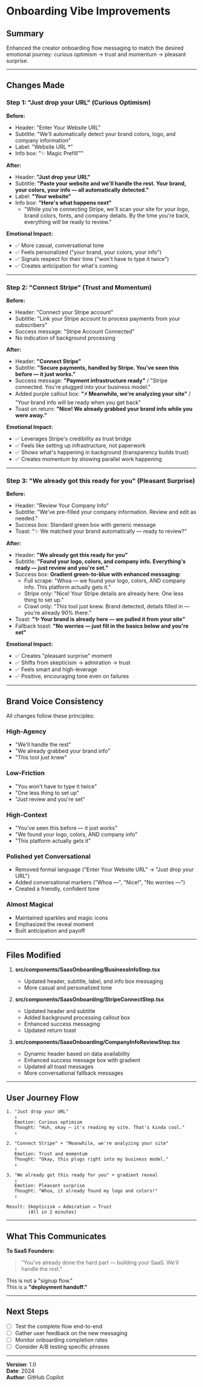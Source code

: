 # Onboarding Vibe Improvements

## Summary
Enhanced the creator onboarding flow messaging to match the desired emotional journey: curious optimism → trust and momentum → pleasant surprise.

---

## Changes Made

### Step 1: "Just drop your URL" (Curious Optimism)

**Before:**
- Header: "Enter Your Website URL"
- Subtitle: "We'll automatically detect your brand colors, logo, and company information"
- Label: "Website URL *"
- Info box: "✨ Magic Prefill™"

**After:**
- Header: **"Just drop your URL"**
- Subtitle: **"Paste your website and we'll handle the rest. Your brand, your colors, your info — all automatically detected."**
- Label: **"Your website"**
- Info box: **"Here's what happens next"**
  - "While you're connecting Stripe, we'll scan your site for your logo, brand colors, fonts, and company details. By the time you're back, everything will be ready to review."

**Emotional Impact:**
- ✅ More casual, conversational tone
- ✅ Feels personalized ("your brand, your colors, your info")
- ✅ Signals respect for their time ("won't have to type it twice")
- ✅ Creates anticipation for what's coming

---

### Step 2: "Connect Stripe" (Trust and Momentum)

**Before:**
- Header: "Connect your Stripe account"
- Subtitle: "Link your Stripe account to process payments from your subscribers"
- Success message: "Stripe Account Connected"
- No indication of background processing

**After:**
- Header: **"Connect Stripe"**
- Subtitle: **"Secure payments, handled by Stripe. You've seen this before — it just works."**
- Success message: **"Payment infrastructure ready"** / "Stripe connected. You're plugged into your business model."
- Added purple callout box: **"⚡ Meanwhile, we're analyzing your site"** / "Your brand info will be ready when you get back"
- Toast on return: **"Nice! We already grabbed your brand info while you were away."**

**Emotional Impact:**
- ✅ Leverages Stripe's credibility as trust bridge
- ✅ Feels like setting up infrastructure, not paperwork
- ✅ Shows what's happening in background (transparency builds trust)
- ✅ Creates momentum by showing parallel work happening

---

### Step 3: "We already got this ready for you" (Pleasant Surprise)

**Before:**
- Header: "Review Your Company Info"
- Subtitle: "We've pre-filled your company information. Review and edit as needed."
- Success box: Standard green box with generic message
- Toast: "✨ We matched your brand automatically — ready to review?"

**After:**
- Header: **"We already got this ready for you"**
- Subtitle: **"Found your logo, colors, and company info. Everything's ready — just review and you're set."**
- Success box: **Gradient green-to-blue with enhanced messaging:**
  - Full scrape: "Whoa — we found your logo, colors, AND company info. This platform actually gets it."
  - Stripe only: "Nice! Your Stripe details are already here. One less thing to set up."
  - Crawl only: "This tool just knew. Brand detected, details filled in — you're already 90% there."
- Toast: **"✨ Your brand is already here — we pulled it from your site"**
- Fallback toast: **"No worries — just fill in the basics below and you're set"**

**Emotional Impact:**
- ✅ Creates "pleasant surprise" moment
- ✅ Shifts from skepticism → admiration → trust
- ✅ Feels smart and high-leverage
- ✅ Positive, encouraging tone even on failures

---

## Brand Voice Consistency

All changes follow these principles:

### High-Agency
- "We'll handle the rest"
- "We already grabbed your brand info"
- "This tool just knew"

### Low-Friction
- "You won't have to type it twice"
- "One less thing to set up"
- "Just review and you're set"

### High-Context
- "You've seen this before — it just works"
- "We found your logo, colors, AND company info"
- "This platform actually gets it"

### Polished yet Conversational
- Removed formal language ("Enter Your Website URL" → "Just drop your URL")
- Added conversational markers ("Whoa —", "Nice!", "No worries —")
- Created a friendly, confident tone

### Almost Magical
- Maintained sparkles and magic icons
- Emphasized the reveal moment
- Built anticipation and payoff

---

## Files Modified

1. **src/components/SaasOnboarding/BusinessInfoStep.tsx**
   - Updated header, subtitle, label, and info box messaging
   - More casual and personalized tone

2. **src/components/SaasOnboarding/StripeConnectStep.tsx**
   - Updated header and subtitle
   - Added background processing callout box
   - Enhanced success messaging
   - Updated return toast

3. **src/components/SaasOnboarding/CompanyInfoReviewStep.tsx**
   - Dynamic header based on data availability
   - Enhanced success message box with gradient
   - Updated all toast messages
   - More conversational fallback messages

---

## User Journey Flow

```
1. "Just drop your URL"
   ↓
   Emotion: Curious optimism
   Thought: "Huh, okay — it's reading my site. That's kinda cool."
   ↓
   
2. "Connect Stripe" + "Meanwhile, we're analyzing your site"
   ↓
   Emotion: Trust and momentum
   Thought: "Okay, this plugs right into my business model."
   ↓
   
3. "We already got this ready for you" + gradient reveal
   ↓
   Emotion: Pleasant surprise
   Thought: "Whoa, it already found my logo and colors!"
   ↓
   
Result: Skepticism → Admiration → Trust
        (All in 2 minutes)
```

---

## What This Communicates

**To SaaS Founders:**

> "You've already done the hard part — building your SaaS. We'll handle the rest."

This is not a "signup flow."  
This is a **"deployment handoff."**

---

## Next Steps

- [ ] Test the complete flow end-to-end
- [ ] Gather user feedback on the new messaging
- [ ] Monitor onboarding completion rates
- [ ] Consider A/B testing specific phrases

---

**Version**: 1.0  
**Date**: 2024  
**Author**: GitHub Copilot
